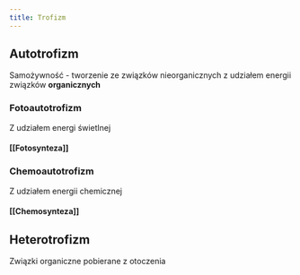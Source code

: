 ```yaml
---
title: Trofizm
---
```


## **Autotrofizm**
Samożywność - tworzenie ze związków nieorganicznych z udziałem energii związków **organicznych**
### Fotoautotrofizm
Z udziałem energi świetlnej
#### [[Fotosynteza]]
### Chemoautotrofizm
Z udziałem energii chemicznej
#### [[Chemosynteza]]
###
## **Heterotrofizm**
Związki organiczne pobierane z otoczenia
